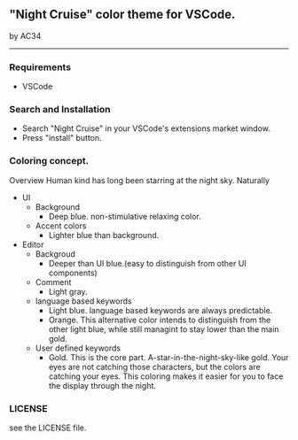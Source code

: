 ## "Night Cruise" color theme for VSCode.

by AC34

---

### Requirements
 - VSCode

### Search and Installation
  - Search "Night Cruise" in your VSCode's extensions market window.
  - Press "install" button.
### Coloring concept.
  Overview
    Human kind has long been starring at the night sky. Naturally 
 - UI
   - Background
     - Deep blue. non-stimulative relaxing color.
   - Accent colors
     - Lighter blue than background.
 - Editor
   - Backgroud
      - Deeper than UI blue.(easy to distinguish from other UI components)
   - Comment
      - Light gray.
   - language based keywords
      - Light blue.  language based keywords are always predictable.
      - Orange. This alternative color intends to distinguish from the other light blue, while still managint to stay lower than the main gold.
   - User defined keywords
      - Gold. This is the core part. A-star-in-the-night-sky-like gold. Your eyes are not catching those characters, but the colors are catching your eyes. This coloring makes it easier for you to face the display through the night.

### LICENSE
see the LICENSE file.
